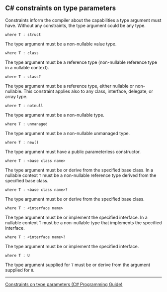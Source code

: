 ## C# constraints on type parameters 

Constraints inform the compiler about the capabilities a type argument must have. Without any constraints, the type argument could be any type. 

```
where T : struct
```
The type argument must be a non-nullable value type.

```
where T : class
```
The type argument must be a reference type (non-nullable reference type in a  nullable context). 

```
where T : class?
```
The type argument must be a reference type, either nullable or non-nullable. This constraint applies also to any class, interface, delegate, or array type.


```
where T : notnull
```
The type argument must be a non-nullable type. 

```
where T : unmanaged
```
The type argument must be a non-nullable unmanaged type.

```
where T : new()
```
The type argument must have a public parameterless constructor.

```
where T : <base class name>
```
The type argument must be or derive from the specified base class. In a nullable context `T` must be a non-nullable reference type derived from the specified base class.

```
where T : <base class name>?
```
The type argument must be or derive from the specified base class.

```
where T : <interface name>
```
The type argument must be or implement the specified interface. In a nullable context `T` must be a non-nullable type that implements the specified interface.

```
where T : <interface name>?
```
The type argument must be or implement the specified interface.


```
where T : U
```
The type argument supplied for `T` must be or derive from the argument supplied for `U`.


---

[Constraints on type parameters (C# Programming Guide)](https://docs.microsoft.com/en-us/dotnet/csharp/programming-guide/generics/constraints-on-type-parameters)